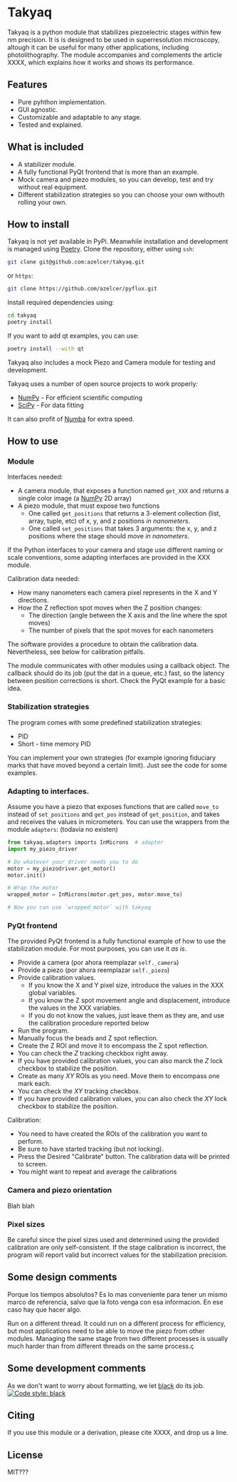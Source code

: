 # Takyaq

Takyaq is a python module that stabilizes piezoelectric stages within few nm precision. It is is designed to be used in superresolution microscopy, altough it can be useful for many other applications, including photolithography.
The module accompanies and complements the article XXXX, which explains how it works and shows its performance.


## Features

 - Pure pyhthon implementation.
 - GUI agnostic.
 - Customizable and adaptable to any stage.
 - Tested and explained.


## What is included
 - A stabilizer module.
 - A fully functional PyQt frontend that is more than an example.
 - Mock camera and piezo modules, so you can develop, test and try without real equipment.
 - Different stabilization strategies so you can choose your own withouth rolling your own.
 
## How to install
Takyaq is not yet available in PyPi. Meanwhile installation and development is managed using [Poetry].
Clone the repository, either using `ssh`:
```sh
git clone git@github.com:azelcer/takyaq.git
```
or `https`:
```sh
git clone https://github.com/azelcer/pyflux.git
```

Install required dependencies using:
```sh
cd takyaq
poetry install
```

If you want to add qt examples, you can use:
```sh
poetry install --with qt
```

Takyaq also includes a mock Piezo and Camera module for testing and development.
 

Takyaq uses a number of open source projects to work properly:

- [NumPy] - For efficient scientific computing
- [SciPy] - For data fitting

It can also profit of [Numba] for extra speed.

## How to use
### Module
Interfaces needed:
 - A camera module, that exposes a function named `get_XXX` and returns a single color
  image (a [NumPy] 2D array)
 - A piezo module, that must expose two functions
   - One called `get_positions` that returns a 3-element collection (list, array, tuple, etc) of x, y, and z positions *in nanometers*.
   - One called `set_positions` that takes 3 arguments: the x, y, and z positions where the stage should move *in nanometers*.

If the Python interfaces to your camera and stage use different naming or scale conventions, some adapting interfaces are provided in the XXX module.

Calibration data needed:
 - How many nanometers each camera pixel represents in the X and Y directions.
 - How the Z reflection spot moves when the Z position changes:
   - The direction (angle between the X axis and the line where the spot moves)
   - The number of pixels that the spot moves for each nanometers
 
The software provides a procedure to obtain the calibration data. Nevertheless, see below for calibration pitfalls.

The module communicates with other modules using a callback object. The callback should do its job (put the dat in a queue, etc.) fast, so the latency between position corrections is short. Check the PyQt example for a basic idea.

### Stabilization strategies
The program comes with some predefined stabilization strategies:
  - PID
  - Short - time memory PID

You can implement your own strategies (for example ignoring fiduciary marks that have moved beyond a certain limit). Just see the code for some examples.

### Adapting to interfaces.
Assume you have a piezo that exposes functions that are called `move_to` instead of `set_positions` and `get_pos` instead of `get_position`, and takes and receives the values in micrometers. You can use the wrappers
from the module `adapters`: (todavia no existen)
```python
from takyaq.adapters imports InMicrons  # adapter
import my_piezo_driver

# Do whatever your driver needs you to do
motor = my_piezodriver.get_motor()
motor.init()

# Wrap the motor
wrapped_motor = InMicrons(motor.get_pos, motor.move_to)

# Now you can use `wrapped_motor` with takyaq 

```

### PyQt frontend
The provided PyQt frontend is a fully functional example of how to use the stabilization module. For most purposes, you can use it _as is_.
 - Provide a camera (por ahora reemplazar `self._camera`)
 - Provide a piezo (por ahora reemplazar `self._piezo`)
 - Provide calibration values.
     - If you know the X and Y pixel size, introduce the values in the XXX global variables.
     - If you know the Z spot movement angle and displacement, introduce the values in the XXX variables.
     - If you do not know the values, just leave them as they are, and use the calibration procedure reported below
 - Run the program.
 - Manually focus the beads and Z spot reflection.
 - Create the Z ROI and move it to encompass the Z spot reflection.
 - You can check the _Z_ tracking checkbox right away.
 - If you have provided calibration values, you can also marck the _Z_ lock checkbox to stabilize the position.
 - Create as many _XY_ ROIs as you need. Move them to encompass one mark each.
 - You can check the _XY_ tracking checkbox.
 - If you have provided calibration values, you can also check the _XY_ lock checkbox to stabilize the position.

Calibration:
 - You need to have created the ROIs of the calibration you want to perform.
 - Be sure to have started tracking (but not locking).
 - Press the Desired "Calibrate" button. The calibration data will be printed to screen.
 - You might want to repeat and average the calibrations

### Camera and piezo orientation
  Blah blah

### Pixel sizes
Be careful since the pixel sizes used and determined using the provided calibration are only self-consistent. If the stage calibration is incorrect, the program will report valid but incorrect values for the stabilization precision.


## Some design comments

Porque los tiempos absolutos? Es lo mas conveniente para tener un mismo marco de referencia, salvo que la foto venga con esa informacion. En ese caso hay que hacer algo.

Run on a different thread. It could run on a different process for efficiency, but most applications need to be able to move the piezo from other modules. Managing the same stage from two different processes is usually much harder than from different threads on the same process.ç

## Some development comments
As we don't want to worry about formatting, we let [black] do its job.
[![Code style: black](https://img.shields.io/badge/code%20style-black-000000.svg)](https://github.com/psf/black)

## Citing

If you use this module or a derivation, please cite XXXX, and drop us a line.

## License

MIT???


   [SciPy]: <https://scipy.org/>
   [Poetry]: <http://angularjs.org>
   [NumPy]: <https://numpy.org/>
   [black]: <https://black.readthedocs.io/en/stable/>
   [Numba]: <https://numba.pydata.org/>
